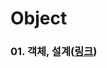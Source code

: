 # Object

### 01. 객체, 설계(<a href="https://github.com/JungwooSim/Object/tree/main/object" target="_blank">링크</a>)

